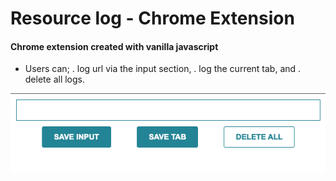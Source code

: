 # Resource log - Chrome Extension

#### Chrome extension created with vanilla javascript

* Users can; 
. log url via the input section, 
. log the current tab, and 
. delete all logs.

![Screenshot](preview.png)